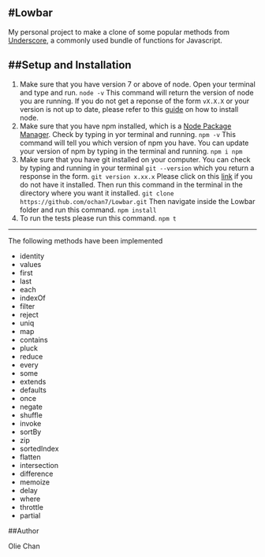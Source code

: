#Lowbar
---
My personal project to make a clone of some popular methods from [Underscore](http://underscorejs.org/), a commonly used bundle of functions for Javascript.

##Setup and Installation
---
1. Make sure that you have version 7 or above of node. Open your terminal and type and run.
```node -v```
This command will return the version of node you are running. If you do not get a reponse of the form
```vX.X.X```
or your version is not up to date, please refer to this [guide](https://nodejs.org/en/) on how to install node.
2. Make sure that you have npm installed, which is a [Node Package Manager](https://www.npmjs.com/). Check by typing in yor terminal and running.
```npm -v```
This command will tell you which version of npm you have. You can update your version of npm by typing in the terminal and running.
```npm i npm```
3. Make sure that you have git installed on your computer. You can check by typing and running in your terminal
```git --version```
which you return a response in the form.
```git version x.xx.x```
Please click on this [link](https://git-scm.com/) if you do not have it installed. Then run this command in the terminal in the directory where you want it installed.
```git clone https://github.com/ochan7/Lowbar.git```
Then navigate inside the Lowbar folder and run this command.
``` npm install ```
4. To run the tests please run this command.
``` npm t ```
---

The following methods have been implemented

- identity
- values
- first
- last
- each
- indexOf
- filter
- reject
- uniq
- map
- contains
- pluck
- reduce
- every
- some
- extends
- defaults
- once
- negate
- shuffle
- invoke
- sortBy 
- zip
- sortedIndex
- flatten
- intersection
- difference
- memoize
- delay
- where
- throttle
- partial

##Author

Olie Chan 
